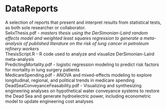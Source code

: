# DataReports
A selection of reports that present and interpret results from statistical tests, as both sole researcher or collaborator.
<br>SelixThesis.pdf - <em>masters thesis using the DerSimonian-Laird random effects model and weighted least squares regression to generate a meta-analysis of published literature on the risk of lung cancer in petroleum refinery workers</em>
<br>ThesisScript.R - R code used to analyze and visualize DerSimonian-Laird meta-analysis
<br>PredictingMortality.pdf - logistic regression modeling to predict risk factors for mortality in lung surgery patients
<br>MedicareSpending.pdf - ANOVA and mixed-effects modeling to explore longitudinal, regional, and political trends in medicare spending
<br>DeadSeaConveyanceFeasability.pdf - Visualizing and synthesizing engineering analyses on hypothetical water conveyance systems to restore the Dead Sea and generate hydroelectric power, including econometric model to update engineering cost analyses
